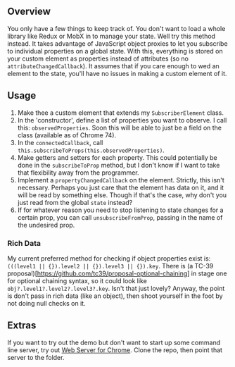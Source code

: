 ## Overview
You only have a few things to keep track of. You don't want to load a whole library like Redux or MobX in to manage your state. Well try this method instead. It takes advantage of JavaScript object proxies to let you subscribe to individual properties on a global state. With this, everything is stored on your custom element as properties instead of attributes (so no `attributeChangedCallback`). It assumes that if you care enough to wed an element to the state, you'll have no issues in making a custom element of it.

## Usage
1. Make thee a custom element that extends my `SubscriberElement` class.
1. In the 'constructor', define a list of properties you want to observe. I call this: `observedProperties`. Soon this will be able to just be a field on the class (available as of Chrome 74). 
1. In the `connectedCallback`, call `this.subscribeToProps(this.observedProperties)`.
1. Make getters and setters for each property. This could potentially be done in the `subscribeToProp` method, but I don't know if I want to take that flexibility away from the programmer.
1. Implement a `propertyChangedCallback` on the element. Strictly, this isn't necessary. Perhaps you just care that the element has data on it, and it will be read by something else. Though if that's the case, why don't you just read from the global `state` instead?
1. If for whatever reason you need to stop listening to state changes for a certain prop, you can call `unsubscribeFromProp`, passing in the name of the undesired prop.

### Rich Data
My current preferred method for checking if object properties exist is: `(((level1 || {}).level2 || {}).level3 || {}).key`. There is (a TC-39 proposal)[https://github.com/tc39/proposal-optional-chaining] in stage one for optional chaining syntax, so it could look like `obj?.level1?.level2?.level3?.key`. Isn't that just lovely? Anyway, the point is don't pass in rich data (like an object), then shoot yourself in the foot by not doing null checks on it.

## Extras
If you want to try out the demo but don't want to start up some command line server, try out [Web Server for Chrome](https://chrome.google.com/webstore/detail/web-server-for-chrome/ofhbbkphhbklhfoeikjpcbhemlocgigb?hl=en). Clone the repo, then point that server to the folder.
